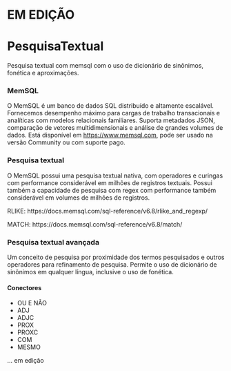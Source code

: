# EM EDIÇÃO 

# PesquisaTextual
Pesquisa textual com memsql com o uso de dicionário de sinônimos, fonética e aproximações.

### MemSQL
O MemSQL é um banco de dados SQL distribuído e altamente escalável. Fornecemos desempenho máximo para cargas de trabalho transacionais e analíticas com modelos relacionais familiares. Suporta metadados JSON, comparação de vetores multidimensionais e análise de grandes volumes de dados. Está disponível em https://www.memsql.com, pode ser usado na versão Community ou com suporte pago.

### Pesquisa textual
O MemSQL possui uma pesquisa textual nativa, com operadores e curingas com performance considerável em milhões de registros textuais. Possui também a capacidade de pesquisa com regex com performance também considerável em volumes de milhões de registros.
<p>RLIKE: https://docs.memsql.com/sql-reference/v6.8/rlike_and_regexp/ 
<p>MATCH: https://docs.memsql.com/sql-reference/v6.8/match/ 

### Pesquisa textual avançada
Um conceito de pesquisa por proximidade dos termos pesquisados e outros operadores para refinamento de pesquisa. Permite o uso de dicionário de sinônimos em qualquer língua, inclusive o uso de fonética.

#### Conectores
<ul>
  <li> OU E NÃO </li>
  <li> ADJ </li>
  <li> ADJC </li>
  <li> PROX </li>
  <li> PROXC </li>
  <li> COM </li>
  <li> MESMO </li>  
</ul>
... em edição
